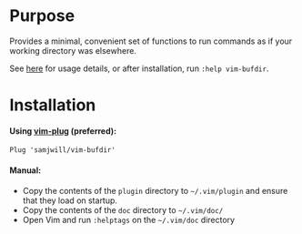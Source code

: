 # Purpose

Provides a minimal, convenient set of functions to run commands as if your working directory was elsewhere.

See [here](https://github.com/SamuelWilliams256/vim-bufdir/blob/main/doc/vim-bufdir.txt) for usage details, or after installation, run `:help vim-bufdir`.

# Installation

#### Using [vim-plug](https://github.com/junegunn/vim-plug) (preferred):

    Plug 'samjwill/vim-bufdir'

#### Manual:

* Copy the contents of the `plugin` directory to `~/.vim/plugin` and ensure that they load on startup.
* Copy the contents of the `doc` directory to `~/.vim/doc/`
* Open Vim and run `:helptags` on the `~/.vim/doc` directory
